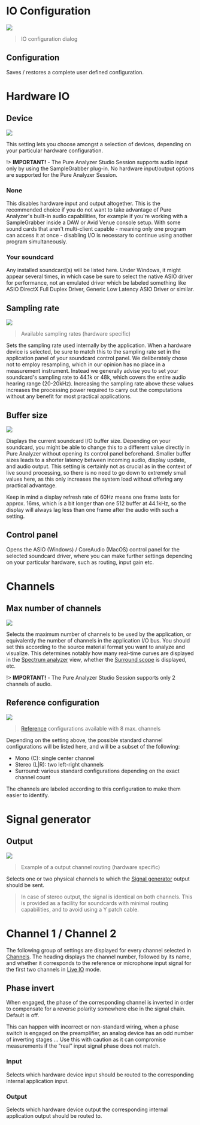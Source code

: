 # IO Configuration
![](include/IOSetup.png)

> IO configuration dialog

## Configuration
Saves / restores a complete user defined configuration.

# Hardware IO

## Device

![](include/Device.png)

This setting lets you choose amongst a selection of devices, depending on your particular hardware configuration.

!> **IMPORTANT!** - The Pure Analyzer Studio Session supports audio input only by using the SampleGrabber plug-in. 
No hardware input/output options are supported for the Pure Analyzer Session.

### None
This disables hardware input and output altogether. This is the recommended choice if you do not want to take advantage of Pure Analyzer's built-in audio capabilities, for example if you're working with a SampleGrabber inside a DAW or Avid Venue console setup. With some sound cards that aren't multi-client capable - meaning only one program can access it at once - disabling I/O is necessary to continue using another program simultaneously.

### Your soundcard
Any installed soundcard(s) will be listed here. Under Windows, it might appear several times, in which case be sure to select the native ASIO driver for performance, not an emulated driver which be labeled something like ASIO DirectX Full Duplex Driver, Generic Low Latency ASIO Driver or similar.



## Sampling rate
![](include/SamplingRate.png)

> Available sampling rates (hardware specific)

Sets the sampling rate used internally by the application. When a hardware device is selected, be sure to match this to the sampling rate set in the application panel of your soundcard control panel. We deliberately chose not to employ resampling, which in our opinion has no place in a measurement instrument. Instead we generally advise you to set your soundcard's sampling rate to 44.1k or 48k, which covers the entire audio hearing range (20-20kHz). Increasing the sampling rate above these values increases the processing power required to carry out the computations without any benefit for most practical applications.

## Buffer size
![](include/BufferSize.png)

Displays the current soundcard I/O buffer size. Depending on your soundcard, you might be able to change this to a different value directly in Pure Analyzer without opening its control panel beforehand. Smaller buffer sizes leads to a shorter latency between incoming audio, display update, and audio output. This setting is certainly not as crucial as in the context of live sound processing, so there is no need to go down to extremely small values here, as this only increases the system load without offering any practical advantage.

Keep in mind a display refresh rate of 60Hz means one frame lasts for approx. 16ms, which is a bit longer than one 512 buffer at 44.1kHz, so the display will always lag less than one frame after the audio with such a setting.

## Control panel
Opens the ASIO (Windows) / CoreAudio (MacOS) control panel for the selected soundcard driver, where you can make further settings depending on your particular hardware, such as routing, input gain etc.

# Channels

## Max number of channels
![](include/Channels.png)

Selects the maximum number of channels to be used by the application, or equivalently the number of channels in the application I/O bus. You should set this according to the source material format you want to analyze and visualize. This determines notably how many real-time curves are displayed in the [Spectrum analyzer](03_Spectrum_analyzer_01_Basic_principles.md) view, whether the [Surround scope](06_Nebula_Surround_scope_01_Usage.md) is displayed, etc.

!> **IMPORTANT!** - The Pure Analyzer Studio Session supports only 2 channels of audio.

## Reference configuration
![](include/RefConfiguration.png)

> [Reference](07_Metering_01_RMS_Metering_03_Reference.md)
configurations available with 8 max. channels

Depending on the setting above, the possible standard channel configurations will be listed here, and will be a subset of the following:

* Mono (C): single center channel
* Stereo (L|R): two left-right channels
* Surround: various standard configurations depending on the exact channel count

The channels are labeled according to this configuration to make them easier to identify.

# Signal generator
## Output

![](include/OutputChoice.png)

> Example of a output channel routing (hardware specific)

Selects one or two physical channels to which the [Signal generator](12_Signal_generator_01_Signal_types.md) output should be sent.

>In case of stereo output, the signal is identical on both channels. This is provided as a facility for soundcards with minimal routing capabilities, and to avoid using a Y patch cable.

# Channel 1 / Channel 2
The following group of settings are displayed for every channel selected in [Channels](02_User_Interface_06_IO_Configuration?id=channels). The heading displays the channel number, followed by its name, and whether it corresponds to the reference or microphone input signal for the first two channels in [Live IO](11_Live_IO_00_Live_IO.md) mode.

## Phase invert
When engaged, the phase of the corresponding channel is inverted in order to compensate for a reverse polarity somewhere else in the signal chain. Default is off.

This can happen with incorrect or non-standard wiring, when a phase switch is engaged on the preamplifier, an analog device has an odd number of inverting stages … Use this with caution as it can compromise measurements if the “real” input signal phase does not match.

### Input
Selects which hardware device input should be routed to the corresponding internal application input.

### Output
Selects which hardware device output the corresponding internal application output should be routed to.


